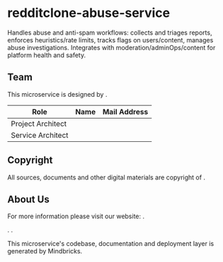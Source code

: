 # redditclone-abuse-service

Handles abuse and anti-spam workflows: collects and triages reports, enforces heuristics/rate limits, tracks flags on users/content, manages abuse investigations. Integrates with moderation/adminOps/content for platform health and safety.

## Team

This microservice is designed by .

| Role              | Name | Mail Address |
| ----------------- | ---- | ------------ |
| Project Architect |      |              |
| Service Architect |      |              |

## Copyright

All sources, documents and other digital materials are copyright of .

## About Us

For more information please visit our website: .

.
.

This microservice's codebase, documentation and deployment layer is generated by Mindbricks.
